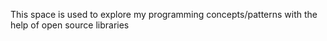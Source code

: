 This space is used to explore my programming concepts/patterns with the help of open source libraries